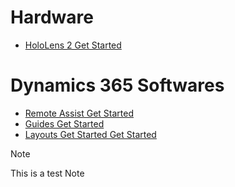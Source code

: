 # Hardware

- [HoloLens 2 Get Started](HoloLens/Quickstart.md)

# Dynamics 365 Softwares

- [Remote Assist Get Started](Remote-Assist/Quickstart.md)
- [Guides Get Started](Guides/Quickstart.md)
- [Layouts Get Started Get Started](Layout/Quickstart.md)

> [!NOTE]
> This is a test Note
